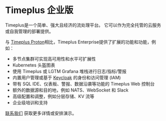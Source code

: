 # Timeplus 企业版

Timeplus是一个简单、强大且经济的流处理平台。 它可以作为完全托管的云服务或自我管理的部署提供。

与 [Timeplus Proton](proton)相比，Timeplus Enterprise提供了扩展的功能和功能，例如：

- 多节点集群可实现高可用性和水平可扩展性
- Kubernetes 头盔图表
- 使用 Timeplus 或 LGTM Grafana 堆栈进行日志/指标/警报
- 内置用户管理或基于 [Keycloak](https://www.keycloak.org/) 的身份和访问管理 (IAM)
- 带有 SQL IDE、仪表板、警报、数据沿袭等功能的 Timeplus Web 控制台
- 额外的数据源和目的地，例如 NATS、WebSocket 和 Slack
- 高级配置和调整，例如分层存储、KV 流等
- 企业级培训和支持

[联系我们](mailto:info@timeplus.com) 获取更多详情或安排演示。
